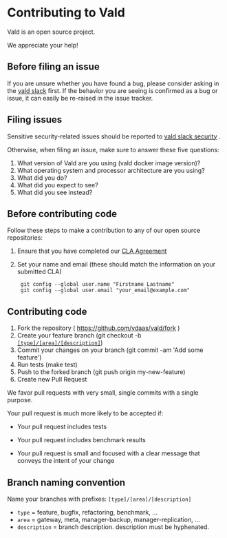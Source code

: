 # Contributing to Vald

Vald is an open source project.

We appreciate your help!

## Before filing an issue

If you are unsure whether you have found a bug, please consider asking in the [vald slack](https://vald-community.slack.com/messages/CN1RDC8NB) first. If
the behavior you are seeing is confirmed as a bug or issue, it can easily be re-raised in the issue tracker.

## Filing issues

Sensitive security-related issues should be reported to [vald slack security](https://vald-community.slack.com/messages/CN1RDC8NB) .

Otherwise, when filing an issue, make sure to answer these five questions:

1. What version of Vald are you using (vald docker image version)?
2. What operating system and processor architecture are you using?
3. What did you do?
4. What did you expect to see?
5. What did you see instead?

## Before contributing code

Follow these steps to make a contribution to any of our open source repositories:

1. Ensure that you have completed our [CLA Agreement](https://cla-assistant.io/vdaas/vald)
2. Set your name and email (these should match the information on your submitted CLA)

        git config --global user.name "Firstname Lastname"
        git config --global user.email "your_email@example.com"


## Contributing code

1. Fork the repository ( https://github.com/vdaas/vald/fork )
2. Create your feature branch (git checkout -b [`[type]/[area]/[description]`](#Branch-naming-convention))
3. Commit your changes on your branch (git commit -am 'Add some feature')
4. Run tests (make test)
5. Push to the forked branch (git push origin my-new-feature)
6. Create new Pull Request


We favor pull requests with very small, single commits with a single purpose.

Your pull request is much more likely to be accepted if:

* Your pull request includes tests

* Your pull request includes benchmark results

* Your pull request is small and focused with a clear message that conveys the intent of your change


## Branch naming convention

Name your branches with prefixes: `[type]/[area]/[description]`

* `type` = feature, bugfix, refactoring, benchmark, ...
* `area` = gateway, meta, manager-backup, manager-replication, ...
* `description` = branch description. description must be hyphenated.
